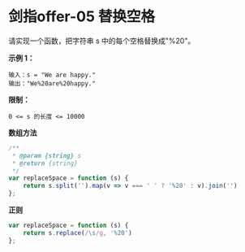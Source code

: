 # 剑指offer-05 替换空格

请实现一个函数，把字符串 s 中的每个空格替换成"%20"。


**示例 1：**

```
输入：s = "We are happy."
输出："We%20are%20happy."
```

**限制：**

```
0 <= s 的长度 <= 10000
```

**数组方法**

```js
/**
 * @param {string} s
 * @return {string}
 */
var replaceSpace = function (s) {
    return s.split('').map(v => v === ' ' ? '%20' : v).join('')
};
```

**正则**

```js
var replaceSpace = function (s) {
    return s.replace(/\s/g, '%20')
};
```